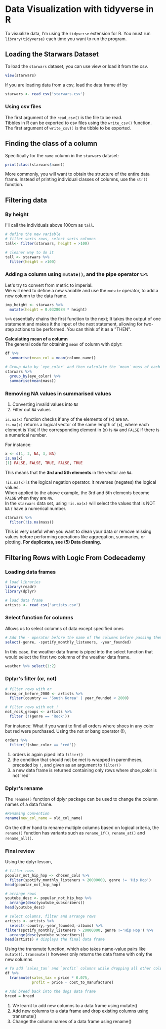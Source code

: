 # Data Visualization with tidyverse in R

To visualize data, I'm using the `tidyverse` extension for R. You must run `library(tidyverse)` each time you want to run the program.

## Loading the Starwars Dataset
To load the `starwars` dataset, you can use view or load it from the csv.

```r
view(starwars)
```

If you are loading data from a csv, load the data frame `df` by
```r
starwars <- read_csv('starwars.csv')
```

### Using csv files
The first argument of the `read_csv()` is the file to be read.  
Tibbles in R can be exported to csv files using the `write_csv()` function.   
The first argument of `write_csv()` is the tibble to be exported.

## Finding the class of a column
Specifically for the `name` column in the `starwars` dataset:
```r
print(class(starwars$name))
```

More commonly, you will want to obtain the structure of the entire data frame. Instead of printing individual classes of columns, use the `str()` function.

## Filtering data

### By height
I'll call the individuals above 100cm as `tall`.

```r
# define the new variable
# filter sorts rows, select sorts columns
tall<- filter(starwars, height = >100)

# cleaner way to do it
tall <- starwars %>%
  filter(height = >100)
```

### Adding a column using `mutate()`, and the pipe operator `%>%`
Let's try to convert from metric to imperial.  
We will need to define a new variable and use the `mutate` operator, to add a new column to the data frame.

```r
imp_height <- starwars %>%
  mutate(height = 0.0328084 * height)
```

`%>%` essentially chains the first function to the next; It takes the output of one statement and makes it the input of the next statement, allowing for two-step actions to be performed. You can think of it as a "THEN".  

**Calculating mean of a column**  
The general code for obtaining `mean` of column with dplyr:
```r
df %>%
  summarise(mean_col = mean(column_name))
```

```r
# Group data by `eye_color` and then calculate the `mean` mass of each group
starwars %>%
  group_by(eye_color) %>%
  summarise(mean(mass))
```




### Removing NA values in summarised values  
1. Converting invalid values into `NA`  
2. Filter out `NA` values  

`is.na(x)` function checks if any of the elements of (x) are `NA`.  
`is.na(x)` returns a logical vector of the same length of (x), where each element is `TRUE` if the corresponding element in (x) is `NA` and `FALSE` if there is a numerical number.

For instance:
```r
x <- c(1, 2, NA, 3, NA)
is.na(x) 
[1] FALSE, FALSE, TRUE, FALSE, TRUE
```
This means that the **3rd and 5th elements** in the vector are `NA`.

`!is.na(x)` is the logical negation operator. It reverses (negates) the logical values.  
When applied to the above example, the 3rd and 5th elements become `FALSE` when they are `NA`.  
In the `starwars` data set, using `!is.na(x)` will select the values that is NOT `NA` / have a numerical number.  

```r
starwars %>%
  filter(!is.na(mass))
```
This is very useful when you want to clean your data or remove missing values before performing operations like aggregation, summaries, or plotting. **For duplicates, see (5) Data cleaning.**


## Filtering Rows with Logic From Codecademy 

### Loading data frames
```r
# load libraries
library(readr)
library(dplyr)
```

```r
# load data frame
artists <- read_csv('artists.csv')
```

### Select function for columns
Allows us to select columns of data except specified ones  
```r
# Add the - operator before the name of the columns before passing them as arguments to select().
select(-genre, -spotify_monthly_listeners, -year_founded)
```

In this case, the weather data frame is piped into the select function that would select the first two columns of the weather data frame.
```r
weather %>% select(1:2) 
```

### Dplyr's filter (or, not)
```r
# filter rows with or
korea_or_before_2000 <- artists %>%
  filter(country == 'South Korea' | year_founded < 2000)
```

```r
# filter rows with not !
not_rock_groups <- artists %>%
  filter (!(genre == 'Rock'))
```
For instance: What if you want to find all orders where shoes in any color but red were purchased. Using the not or bang operator (!), 

```r
orders %>%
  filter(!(shoe_color == 'red'))
```

1. orders is again piped into `filter()`  
2. the condition that should not be met is wrapped in parentheses, preceded by `!`, and given as an argument to `filter()`  
3. a new data frame is returned containing only rows where shoe_color is not 'red'  

### Dplyr's rename
The `rename()` function of dplyr package can be used to change the column names of a data frame.

```r
#Renaming convention
rename(new_col_name = old_col_name)
```

On the other hand to rename multiple columns based on logical criteria, the `rename()` function has variants such as `rename_if()`, `rename_at()` and `rename_all()`.


### Final review
Using the dplyr lesson,
 
```r
# filter rows
popular_not_hip_hop <- chosen_cols %>% 
  filter(spotify_monthly_listeners > 20000000, genre != 'Hip Hop') 
head(popular_not_hip_hop)
```

```r
# arrange rows
youtube_desc <- popular_not_hip_hop %>% 
  arrange(desc(youtube_subscribers))
head(youtube_desc)
```

```r
# select columns, filter and arrange rows
artists <- artists %>%
  select(-country,-year_founded,-albums) %>%
filter(spotify_monthly_listeners > 20000000, genre !='Hip Hop') %>%
  arrange(desc(youtube_subscribers))
head(artists) # displays the final data frame
```

Using the transmute function, which also takes name-value pairs like `mutate()`. `transmute()` however only returns the data frame with only the new columns.
```r
# To add `sales_tax` and `profit` columns while dropping all other columns from the data frame:
df %>%
  transmute(sales_tax = price * 0.075,
            profit = price - cost_to_manufacture)
```
```r
# Add breed back into the dogs data frame
breed = breed
```

1. We learnt to add new columns to a data frame using mutate()
2. Add new columns to a data frame and drop existing columns using transmute()
3. Change the column names of a data frame using rename()
